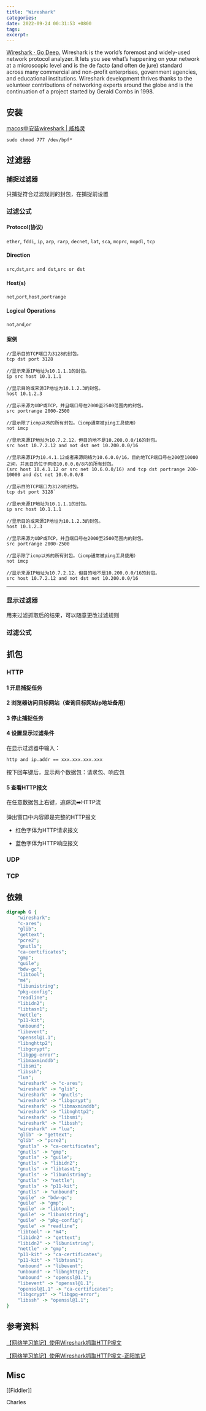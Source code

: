 ```yaml
---
title: "Wireshark"
categories:
date: 2022-09-24 00:31:53 +0800
tags:
excerpt:
---
```


[Wireshark · Go Deep.](https://www.wireshark.org)
Wireshark is the world’s foremost and widely-used network protocol analyzer. It lets you see what’s happening on your network at a microscopic level and is the de facto (and often de jure) standard across many commercial and non-profit enterprises, government agencies, and educational institutions. Wireshark development thrives thanks to the volunteer contributions of networking experts around the globe and is the continuation of a project started by Gerald Combs in 1998.

## 安装

[macos中安装wireshark | 威格灵](http://www.gaohaiyan.com/2674.html)

```shell
sudo chmod 777 /dev/bpf*
```


## 过滤器

### 捕捉过滤器

只捕捉符合过滤规则的封包，在捕捉前设置

### 过滤公式

#### Protocol(协议)

`ether`, `fddi`, `ip`, `arp`, `rarp`, `decnet`, `lat`, `sca`, `moprc`, `mopdl`, `tcp`

#### Direction

`src`,`dst`,`src and dst`,`src or dst`

#### Host(s)

`net`,`port`,`host`,`portrange`

#### Logical Operations

`not`,`and`,`or`

#### 案例
```
//显示目的TCP端口为3128的封包。
tcp dst port 3128

//显示来源IP地址为10.1.1.1的封包。
ip src host 10.1.1.1

//显示目的或来源IP地址为10.1.2.3的封包。
host 10.1.2.3

//显示来源为UDP或TCP，并且端口号在2000至2500范围内的封包。
src portrange 2000-2500

//显示除了icmp以外的所有封包。（icmp通常被ping工具使用）
not imcp

//显示来源IP地址为10.7.2.12，但目的地不是10.200.0.0/16的封包。
src host 10.7.2.12 and not dst net 10.200.0.0/16

//显示来源IP为10.4.1.12或者来源网络为10.6.0.0/16，目的地TCP端口号在200至10000之间，并且目的位于网络10.0.0.0/8内的所有封包。
(src host 10.4.1.12 or src net 10.6.0.0/16) and tcp dst portrange 200-10000 and dst net 10.0.0.0/8

//显示目的TCP端口为3128的封包。
tcp dst port 3128`

//显示来源IP地址为10.1.1.1的封包。
ip src host 10.1.1.1

//显示目的或来源IP地址为10.1.2.3的封包。
host 10.1.2.3

//显示来源为UDP或TCP，并且端口号在2000至2500范围内的封包。
src portrange 2000-2500

//显示除了icmp以外的所有封包。（icmp通常被ping工具使用）
not imcp

//显示来源IP地址为10.7.2.12，但目的地不是10.200.0.0/16的封包。
src host 10.7.2.12 and not dst net 10.200.0.0/16
```

---


### 显示过滤器

用来过滤抓取后的结果，可以随意更改过滤规则

### 过滤公式



## 抓包

### HTTP

#### 1 开启捕捉任务

#### 2 浏览器访问目标网站（查询目标网站ip地址备用）

#### 3 停止捕捉任务

#### 4 设置显示过滤条件

在显示过滤器中输入：

```bash
http and ip.addr == xxx.xxx.xxx.xxx
```

按下回车键后，显示两个数据包：请求包、响应包

#### 5 查看HTTP报文

在任意数据包上右键，追踪流➡️HTTP流

弹出窗口中内容即是完整的HTTP报文

- 红色字体为HTTP请求报文

- 蓝色字体为HTTP响应报文



### UDP

### TCP

## 依赖

```dot
digraph G {
    "wireshark";
    "c-ares";
    "glib";
    "gettext";
    "pcre2";
    "gnutls";
    "ca-certificates";
    "gmp";
    "guile";
    "bdw-gc";
    "libtool";
    "m4";
    "libunistring";
    "pkg-config";
    "readline";
    "libidn2";
    "libtasn1";
    "nettle";
    "p11-kit";
    "unbound";
    "libevent";
    "openssl@1.1";
    "libnghttp2";
    "libgcrypt";
    "libgpg-error";
    "libmaxminddb";
    "libsmi";
    "libssh";
    "lua";
    "wireshark" -> "c-ares";
    "wireshark" -> "glib";
    "wireshark" -> "gnutls";
    "wireshark" -> "libgcrypt";
    "wireshark" -> "libmaxminddb";
    "wireshark" -> "libnghttp2";
    "wireshark" -> "libsmi";
    "wireshark" -> "libssh";
    "wireshark" -> "lua";
    "glib" -> "gettext";
    "glib" -> "pcre2";
    "gnutls" -> "ca-certificates";
    "gnutls" -> "gmp";
    "gnutls" -> "guile";
    "gnutls" -> "libidn2";
    "gnutls" -> "libtasn1";
    "gnutls" -> "libunistring";
    "gnutls" -> "nettle";
    "gnutls" -> "p11-kit";
    "gnutls" -> "unbound";
    "guile" -> "bdw-gc";
    "guile" -> "gmp";
    "guile" -> "libtool";
    "guile" -> "libunistring";
    "guile" -> "pkg-config";
    "guile" -> "readline";
    "libtool" -> "m4";
    "libidn2" -> "gettext";
    "libidn2" -> "libunistring";
    "nettle" -> "gmp";
    "p11-kit" -> "ca-certificates";
    "p11-kit" -> "libtasn1";
    "unbound" -> "libevent";
    "unbound" -> "libnghttp2";
    "unbound" -> "openssl@1.1";
    "libevent" -> "openssl@1.1";
    "openssl@1.1" -> "ca-certificates";
    "libgcrypt" -> "libgpg-error";
    "libssh" -> "openssl@1.1";
}

```

## 参考资料

[【网络学习笔记】使用Wireshark抓取HTTP报文](http://www.imooc.com/article/74915?block_id=tuijian_wz)

[【网络学习笔记】使用Wireshark抓取HTTP报文-正阳笔记](http://www.lizhengyang.cn/article/11)


## Misc



[[Fiddler]]

Charles



